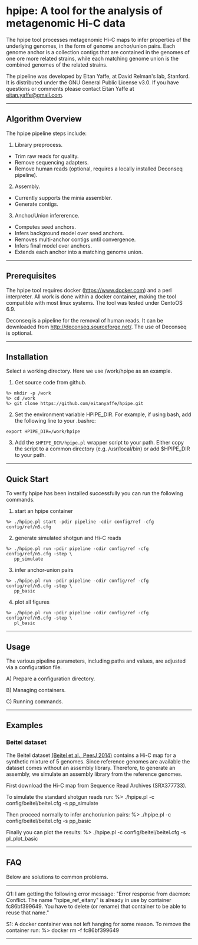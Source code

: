 # hpipe: A tool for the analysis of metagenomic Hi-C data

The hpipe tool processes metagenomic Hi-C maps to infer properties of the
underlying genomes, in the form of genome anchor/union pairs. Each genome 
anchor is a collection contigs that are contained in the genomes of one 
ore more related strains, while each matching genome union is the combined 
genomes of the related strains. 
 
The pipeline was developed by Eitan Yaffe, at David Relman's lab, Stanford. 
It is distributed under the GNU General Public License v3.0. If you have
questions or comments please contact Eitan Yaffe at eitan.yaffe@gmail.com.

--------------------------------------------------------------------------------
## Algorithm Overview

The hpipe pipeline steps include:

1. Library preprocess.
  * Trim raw reads for quality.
  * Remove sequencing adapters.
  * Remove human reads (optional, requires a locally installed Deconseq pipeline).

2. Assembly. 
  * Currently supports the minia assembler.
  * Generate contigs.

3. Anchor/Union infererence.
  * Computes seed anchors.
  * Infers background model over seed anchors.
  * Removes multi-anchor contigs until convergence.
  * Infers final model over anchors.
  * Extends each anchor into a matching genome union. 

--------------------------------------------------------------------------------
## Prerequisites

The hpipe tool requires docker (https://www.docker.com) and a perl interpreter. 
All work is done within a docker container, making the tool compatible with most 
linux systems. The tool was tested under CentoOS 6.9.

Deconseq is a pipeline for the removal of human reads. It can be downloaded 
from http://deconseq.sourceforge.net/. The use of Deconseq is optional.

--------------------------------------------------------------------------------
## Installation

Select a working directory. Here we use /work/hpipe as an example.

1. Get source code from github. 
```
%> mkdir -p /work
%> cd /work
%> git clone https://github.com/eitanyaffe/hpipe.git
```

2. Set the environment variable HPIPE_DIR. For example, if using bash, add 
the following line to your .bashrc:
```
export HPIPE_DIR=/work/hpipe
```

3. Add the `$HPIPE_DIR/hpipe.pl` wrapper script to your path. Either copy the
script to a common directory (e.g. /usr/local/bin) or add $HPIPE_DIR to your
path.

--------------------------------------------------------------------------------
## Quick Start

To verify hpipe has been installed successfully you can run the following
commands.

1. start an hpipe container
```
%> ./hpipe.pl start -pdir pipeline -cdir config/ref -cfg config/ref/n5.cfg
```

2. generate simulated shotgun and Hi-C reads 
```
%> ./hpipe.pl run -pdir pipeline -cdir config/ref -cfg config/ref/n5.cfg -step \
   pp_simulate
```

3. infer anchor-union pairs
```
%> ./hpipe.pl run -pdir pipeline -cdir config/ref -cfg config/ref/n5.cfg -step \
   pp_basic
```

4. plot all figures
```
%> ./hpipe.pl run -pdir pipeline -cdir config/ref -cfg config/ref/n5.cfg -step \
   pl_basic
```

--------------------------------------------------------------------------------
## Usage

The various pipeline parameters, including paths and values, are adjusted via
a configuration file. 

A) Prepare a configuration directory.

B) Managing containers.

C) Running commands.

--------------------------------------------------------------------------------
## Examples

### Beitel dataset

The Beitel dataset [(Beitel et al., PeerJ 2014)](https://peerj.com/articles/415/) contains
a Hi-C map for a synthetic mixture of 5 genomes. Since reference genomes are 
available the dataset comes without an assembly library. Therefore, to generate
an assembly, we simulate an assembly library from the reference genomes.

First download the Hi-C map from Sequence Read Archives (SRX377733).

To simulate the standard shotgun reads run:
%> ./hpipe.pl -c config/beitel/beitel.cfg -s pp_simulate

Then proceed normally to infer anchor/union pairs:
%> ./hpipe.pl -c config/beitel/beitel.cfg -s pp_basic

Finally you can plot the results:
%> ./hpipe.pl -c config/beitel/beitel.cfg -s pl_plot_basic

--------------------------------------------------------------------------------
## FAQ

Below are solutions to common problems.

--------------------------------------------------------------------------------


Q1: I am getting the following error message:
"Error response from daemon: Conflict. The name "hpipe_ref_eitany" is already 
in use by container fc86bf399649. You have to delete (or rename) that container 
to be able to reuse that name."

S1: A docker container was not left hanging for some reason. To remove the 
container run:
%> docker rm -f fc86bf399649

--------------------------------------------------------------------------------

